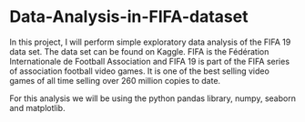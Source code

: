 # Data-Analysis-in-FIFA-dataset
In this project, I will perform simple exploratory data analysis of the FIFA 19 data set. The data set can be found on Kaggle. FIFA is the Fédération Internationale de Football Association and FIFA 19 is part of the FIFA series of association football video games. It is one of the best selling video games of all time selling over 260 million copies to date.

For this analysis we will be using the python pandas library, numpy, seaborn and matplotlib.
